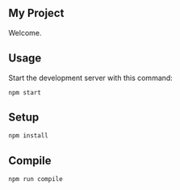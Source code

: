 My Project
---
 
Welcome.
 
Usage
---
Start the development server with this command:
```
npm start
```
 
 
Setup
---
 
```
npm install
```
 
 
 
Compile
---
 
```
npm run compile